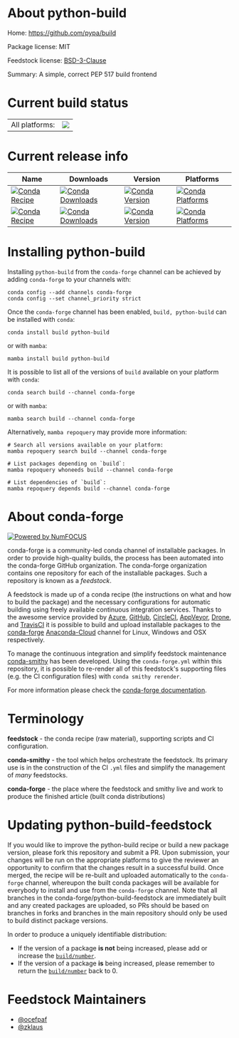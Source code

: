 About python-build
==================

Home: https://github.com/pypa/build

Package license: MIT

Feedstock license: [BSD-3-Clause](https://github.com/conda-forge/python-build-feedstock/blob/main/LICENSE.txt)

Summary: A simple, correct PEP 517 build frontend

Current build status
====================


<table><tr><td>All platforms:</td>
    <td>
      <a href="https://dev.azure.com/conda-forge/feedstock-builds/_build/latest?definitionId=10947&branchName=main">
        <img src="https://dev.azure.com/conda-forge/feedstock-builds/_apis/build/status/python-build-feedstock?branchName=main">
      </a>
    </td>
  </tr>
</table>

Current release info
====================

| Name | Downloads | Version | Platforms |
| --- | --- | --- | --- |
| [![Conda Recipe](https://img.shields.io/badge/recipe-build-green.svg)](https://anaconda.org/conda-forge/build) | [![Conda Downloads](https://img.shields.io/conda/dn/conda-forge/build.svg)](https://anaconda.org/conda-forge/build) | [![Conda Version](https://img.shields.io/conda/vn/conda-forge/build.svg)](https://anaconda.org/conda-forge/build) | [![Conda Platforms](https://img.shields.io/conda/pn/conda-forge/build.svg)](https://anaconda.org/conda-forge/build) |
| [![Conda Recipe](https://img.shields.io/badge/recipe-python--build-green.svg)](https://anaconda.org/conda-forge/python-build) | [![Conda Downloads](https://img.shields.io/conda/dn/conda-forge/python-build.svg)](https://anaconda.org/conda-forge/python-build) | [![Conda Version](https://img.shields.io/conda/vn/conda-forge/python-build.svg)](https://anaconda.org/conda-forge/python-build) | [![Conda Platforms](https://img.shields.io/conda/pn/conda-forge/python-build.svg)](https://anaconda.org/conda-forge/python-build) |

Installing python-build
=======================

Installing `python-build` from the `conda-forge` channel can be achieved by adding `conda-forge` to your channels with:

```
conda config --add channels conda-forge
conda config --set channel_priority strict
```

Once the `conda-forge` channel has been enabled, `build, python-build` can be installed with `conda`:

```
conda install build python-build
```

or with `mamba`:

```
mamba install build python-build
```

It is possible to list all of the versions of `build` available on your platform with `conda`:

```
conda search build --channel conda-forge
```

or with `mamba`:

```
mamba search build --channel conda-forge
```

Alternatively, `mamba repoquery` may provide more information:

```
# Search all versions available on your platform:
mamba repoquery search build --channel conda-forge

# List packages depending on `build`:
mamba repoquery whoneeds build --channel conda-forge

# List dependencies of `build`:
mamba repoquery depends build --channel conda-forge
```


About conda-forge
=================

[![Powered by
NumFOCUS](https://img.shields.io/badge/powered%20by-NumFOCUS-orange.svg?style=flat&colorA=E1523D&colorB=007D8A)](https://numfocus.org)

conda-forge is a community-led conda channel of installable packages.
In order to provide high-quality builds, the process has been automated into the
conda-forge GitHub organization. The conda-forge organization contains one repository
for each of the installable packages. Such a repository is known as a *feedstock*.

A feedstock is made up of a conda recipe (the instructions on what and how to build
the package) and the necessary configurations for automatic building using freely
available continuous integration services. Thanks to the awesome service provided by
[Azure](https://azure.microsoft.com/en-us/services/devops/), [GitHub](https://github.com/),
[CircleCI](https://circleci.com/), [AppVeyor](https://www.appveyor.com/),
[Drone](https://cloud.drone.io/welcome), and [TravisCI](https://travis-ci.com/)
it is possible to build and upload installable packages to the
[conda-forge](https://anaconda.org/conda-forge) [Anaconda-Cloud](https://anaconda.org/)
channel for Linux, Windows and OSX respectively.

To manage the continuous integration and simplify feedstock maintenance
[conda-smithy](https://github.com/conda-forge/conda-smithy) has been developed.
Using the ``conda-forge.yml`` within this repository, it is possible to re-render all of
this feedstock's supporting files (e.g. the CI configuration files) with ``conda smithy rerender``.

For more information please check the [conda-forge documentation](https://conda-forge.org/docs/).

Terminology
===========

**feedstock** - the conda recipe (raw material), supporting scripts and CI configuration.

**conda-smithy** - the tool which helps orchestrate the feedstock.
                   Its primary use is in the construction of the CI ``.yml`` files
                   and simplify the management of *many* feedstocks.

**conda-forge** - the place where the feedstock and smithy live and work to
                  produce the finished article (built conda distributions)


Updating python-build-feedstock
===============================

If you would like to improve the python-build recipe or build a new
package version, please fork this repository and submit a PR. Upon submission,
your changes will be run on the appropriate platforms to give the reviewer an
opportunity to confirm that the changes result in a successful build. Once
merged, the recipe will be re-built and uploaded automatically to the
`conda-forge` channel, whereupon the built conda packages will be available for
everybody to install and use from the `conda-forge` channel.
Note that all branches in the conda-forge/python-build-feedstock are
immediately built and any created packages are uploaded, so PRs should be based
on branches in forks and branches in the main repository should only be used to
build distinct package versions.

In order to produce a uniquely identifiable distribution:
 * If the version of a package **is not** being increased, please add or increase
   the [``build/number``](https://docs.conda.io/projects/conda-build/en/latest/resources/define-metadata.html#build-number-and-string).
 * If the version of a package **is** being increased, please remember to return
   the [``build/number``](https://docs.conda.io/projects/conda-build/en/latest/resources/define-metadata.html#build-number-and-string)
   back to 0.

Feedstock Maintainers
=====================

* [@ocefpaf](https://github.com/ocefpaf/)
* [@zklaus](https://github.com/zklaus/)

